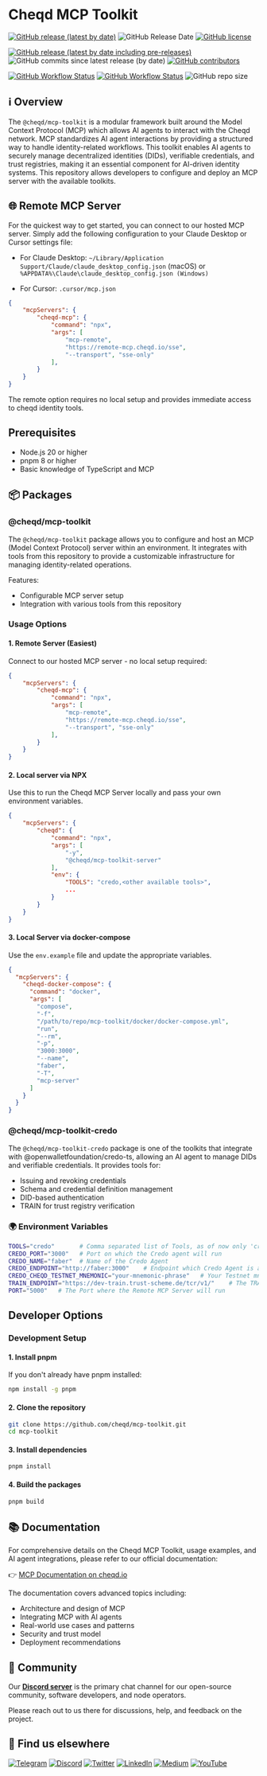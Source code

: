 # Cheqd MCP Toolkit

[![GitHub release (latest by date)](https://img.shields.io/github/v/release/cheqd/mcp-toolkit?color=green&label=stable%20release&style=flat-square)](https://github.com/cheqd/mcp-toolkit/releases/latest) ![GitHub Release Date](https://img.shields.io/github/release-date/cheqd/mcp-toolkit?color=green&style=flat-square) [![GitHub license](https://img.shields.io/github/license/cheqd/mcp-toolkit?color=blue&style=flat-square)](https://github.com/cheqd/mcp-toolkit/blob/main/LICENSE)

[![GitHub release (latest by date including pre-releases)](https://img.shields.io/github/v/release/cheqd/mcp-toolkit?include_prereleases&label=dev%20release&style=flat-square)](https://github.com/cheqd/mcp-toolkit/releases/) ![GitHub commits since latest release (by date)](https://img.shields.io/github/commits-since/cheqd/mcp-toolkit/latest?style=flat-square) [![GitHub contributors](https://img.shields.io/github/contributors/cheqd/mcp-toolkit?label=contributors%20%E2%9D%A4%EF%B8%8F&style=flat-square)](https://github.com/cheqd/mcp-toolkit/graphs/contributors)

[![GitHub Workflow Status](https://img.shields.io/github/actions/workflow/status/cheqd/mcp-toolkit/dispatch.yml?label=workflows&style=flat-square)](https://github.com/cheqd/mcp-toolkit/actions/workflows/dispatch.yml) [![GitHub Workflow Status](https://img.shields.io/github/actions/workflow/status/cheqd/mcp-toolkit/codeql.yml?label=CodeQL&style=flat-square)](https://github.com/cheqd/mcp-toolkit/actions/workflows/codeql.yml) ![GitHub repo size](https://img.shields.io/github/repo-size/cheqd/mcp-toolkit?style=flat-square)

## ℹ️ Overview

The `@cheqd/mcp-toolkit` is a modular framework built around the Model Context Protocol (MCP) which allows AI agents to interact with the Cheqd network. MCP standardizes AI agent interactions by providing a structured way to handle identity-related workflows. This toolkit enables AI agents to securely manage decentralized identities (DIDs), verifiable credentials, and trust registries, making it an essential component for AI-driven identity systems. This repository allows developers to configure and deploy an MCP server with the available toolkits.

## 🌐 Remote MCP Server

For the quickest way to get started, you can connect to our hosted MCP server. Simply add the following configuration to your Claude Desktop or Cursor settings file:

- For Claude Desktop: `~/Library/Application Support/Claude/claude_desktop_config.json` (macOS) or `%APPDATA%\Claude\claude_desktop_config.json (Windows)`

- For Cursor: `.cursor/mcp.json`

```json
{
    "mcpServers": {
        "cheqd-mcp": {
            "command": "npx",
            "args": [
                "mcp-remote",
                "https://remote-mcp.cheqd.io/sse",
                "--transport", "sse-only"
            ],
        }
    }
}
```

The remote option requires no local setup and provides immediate access to cheqd identity tools.

## Prerequisites

- Node.js 20 or higher
- pnpm 8 or higher
- Basic knowledge of TypeScript and MCP

## 📦 Packages

### @cheqd/mcp-toolkit

The `@cheqd/mcp-toolkit` package allows you to configure and host an MCP (Model Context Protocol) server within an environment. It integrates with tools from this repository to provide a customizable infrastructure for managing identity-related operations.

Features:

- Configurable MCP server setup
- Integration with various tools from this repository

### Usage Options

#### 1. Remote Server (Easiest)

Connect to our hosted MCP server - no local setup required:

```json
{
    "mcpServers": {
        "cheqd-mcp": {
            "command": "npx",
            "args": [
                "mcp-remote",
                "https://remote-mcp.cheqd.io/sse",
                "--transport", "sse-only"
            ],
        }
    }
}
```

#### 2. Local server via NPX

Use this to run the Cheqd MCP Server locally and pass your own environment variables.

```json
{
    "mcpServers": {
        "cheqd": {
            "command": "npx",
            "args": [
                "-y",
                "@cheqd/mcp-toolkit-server"
            ],
            "env": {
                "TOOLS": "credo,<other available tools>",
                ...
            }
        }
    }
}
```

#### 3. Local Server via docker-compose

Use the `env.example` file and update the appropriate variables.

```json
{
  "mcpServers": {
    "cheqd-docker-compose": {
      "command": "docker",
      "args": [
        "compose",
        "-f",
        "/path/to/repo/mcp-toolkit/docker/docker-compose.yml",
        "run",
        "--rm",
        "-p", 
        "3000:3000",
        "--name",
        "faber",
        "-T",
        "mcp-server"
      ]
    }
  }
}
```

### @cheqd/mcp-toolkit-credo

The `@cheqd/mcp-toolkit-credo` package is one of the toolkits that integrate with @openwalletfoundation/credo-ts, allowing an AI agent to manage DIDs and verifiable credentials. It provides tools for:

- Issuing and revoking credentials
- Schema and credential definition management
- DID-based authentication
- TRAIN for trust registry verification

### 🌍 Environment Variables

```bash
TOOLS="credo"       # Comma separated list of Tools, as of now only 'credo'
CREDO_PORT="3000"   # Port on which the Credo agent will run
CREDO_NAME="faber"  # Name of the Credo Agent
CREDO_ENDPOINT="http://faber:3000"    # Endpoint which Credo Agent is accessible externally
CREDO_CHEQD_TESTNET_MNEMONIC="your-mnemonic-phrase"   # Your Testnet mnemonic phrase
TRAIN_ENDPOINT="https://dev-train.trust-scheme.de/tcr/v1/"    # The TRAIN endpoint for verification of trust registry 
PORT="5000"   # The Port where the Remote MCP Server will run
```

## Developer Options

### Development Setup

#### 1. Install pnpm

If you don't already have pnpm installed:

```bash
npm install -g pnpm
```

#### 2. Clone the repository

```bash
git clone https://github.com/cheqd/mcp-toolkit.git
cd mcp-toolkit
```

#### 3. Install dependencies

```bash
pnpm install
```

#### 4. Build the packages

```bash
pnpm build
```

## 📚 Documentation

For comprehensive details on the Cheqd MCP Toolkit, usage examples, and AI agent integrations, please refer to our official documentation:

👉 [MCP Documentation on cheqd.io](https://docs.cheqd.io/product/advanced/ai-agents/mcp)


The documentation covers advanced topics including:

- Architecture and design of MCP
- Integrating MCP with AI agents
- Real-world use cases and patterns
- Security and trust model
- Deployment recommendations

## 💬 Community

Our [**Discord server**](http://cheqd.link/discord-github) is the primary chat channel for our open-source community, software developers, and node operators.

Please reach out to us there for discussions, help, and feedback on the project.

## 🙋 Find us elsewhere

[![Telegram](https://img.shields.io/badge/Telegram-2CA5E0?style=for-the-badge\&logo=telegram\&logoColor=white)](https://t.me/cheqd) [![Discord](https://img.shields.io/badge/Discord-7289DA?style=for-the-badge\&logo=discord\&logoColor=white)](http://cheqd.link/discord-github) [![Twitter](https://img.shields.io/badge/Twitter-1DA1F2?style=for-the-badge\&logo=twitter\&logoColor=white)](https://twitter.com/intent/follow?screen\_name=cheqd\_io) [![LinkedIn](https://img.shields.io/badge/LinkedIn-0077B5?style=for-the-badge\&logo=linkedin\&logoColor=white)](http://cheqd.link/linkedin) [![Medium](https://img.shields.io/badge/Medium-12100E?style=for-the-badge\&logo=medium\&logoColor=white)](https://blog.cheqd.io) [![YouTube](https://img.shields.io/badge/YouTube-FF0000?style=for-the-badge\&logo=youtube\&logoColor=white)](https://www.youtube.com/channel/UCBUGvvH6t3BAYo5u41hJPzw/)
